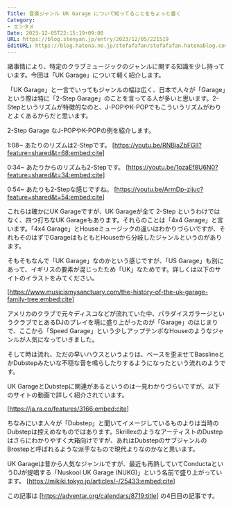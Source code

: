 ```yaml
---
Title: 音楽ジャンル UK Garage について知ってることをちょっと書く
Category:
- エンタメ
Date: 2023-12-05T22:15:19+09:00
URL: https://blog.stenyan.jp/entry/2023/12/05/221519
EditURL: https://blog.hatena.ne.jp/stefafafan/stefafafan.hatenablog.com/atom/entry/6801883189064383559
---
```


諸事情により、特定のクラブミュージックのジャンルに関する知識を少し持っています。今回は「UK Garage」について軽く紹介します。

「UK Garage」と一言でいってもジャンルの幅は広く、日本で人々が「Garage」という際は特に「2-Step Garage」のことを言ってる人が多いと思います。2-Stepというリズムが特徴的なのと、J-POPやK-POPでもこういうリズムがわりとよくあるからだと思います。

2-Step Garage なJ-POPやK-POPの例を紹介します。

1:08~ あたりのリズムは2-Stepです。
[https://youtu.be/RNBiaZbFGII?feature=shared&t=68:embed:cite]

0:34~ あたりからのリズムも2-Stepです。
[https://youtu.be/1ozaEf8U6N0?feature=shared&t=34:embed:cite]

0:54~ あたりも2-Stepな感じですね。
[https://youtu.be/ArmDp-zijuc?feature=shared&t=54:embed:cite]

これらは確かにUK Garageですが、UK Garageが全て 2-Step というわけではなく、四つ打ちなUK Garageもあります。それらのことは「4x4 Garage」と言います。「4x4 Garage」とHouseミュージックの違いはわかりづらいですが、それもそのはずでGarageはもともとHouseから分岐したジャンルというのがあります。

そもそもなんで「UK Garage」なのかという感じですが、「US Garage」も別にあって、イギリスの要素が混じったため「UK」なためです。詳しくは以下のサイトのイラストをみてください。

[https://www.musicismysanctuary.com/the-history-of-the-uk-garage-family-tree:embed:cite]

アメリカのクラブで元々ディスコなどが流れていた中、パラダイスガラージというクラブでとあるDJのプレイを境に盛り上がったのが「Garage」のはじまりで、ここから「Speed Garage」という少しアップテンポなHouseのようなジャンルが人気になっていきました。

そして時は流れ、ただの早いハウスというよりは、ベースを歪ませてBasslineとかDubstepみたいな不穏な音を鳴らしたりするようになったという流れのようです。

UK GarageとDubstepに関連があるというのは一見わかりづらいですが、以下のサイトの動画で詳しく紹介されています。

[https://ja.ra.co/features/3166:embed:cite]

ちなみにいま人々が「Dubstep」と聞いてイメージしているものよりは当時のDubstepは控えめなものではあります。SkrillexのようなアーティストのDustepはさらにわかりやすく大箱向けですが、あれはDubstepのサブジャンルのBrostepと呼ばれるような派手なもので現代よりなのかなと思います。

UK Garageは昔から人気なジャンルですが、最近も再熱していてConductaというDJが提唱する「Nuskool UK Garage (NUKG)」という名前で盛り上がっています。
[https://mikiki.tokyo.jp/articles/-/25433:embed:cite]

この記事は [https://adventar.org/calendars/8719:title] の4日目の記事です。
